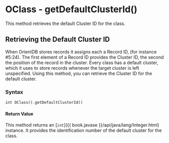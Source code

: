 
# OClass - getDefaultClusterId()

This method retrieves the default Cluster ID for the class.

## Retrieving the Default Cluster ID

When OrientDB stores records it assigns each a Record ID, (for instance #5:24).  The first element of a Record ID provides the Cluster ID, the second the position of the record in the cluster.  Every class has a default cluster, which it uses to store records whenever the target cluster is left unspecified.  Using this method, you can retrieve the Cluster ID for the default cluster.

### Syntax

```
int OClass().getDefaultClusterId()
```

#### Return Value

This method returns an [`int`]({{ book.javase }}/api/java/lang/Integer.html) instance.  It provides the identification number of the default cluster for the class.


